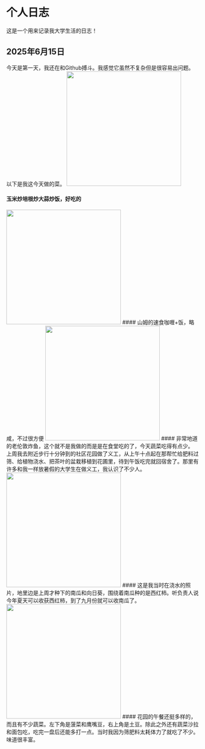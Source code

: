 # 个人日志
这是一个用来记录我大学生活的日志！

## 2025年6月15日
今天是第一天，我还在和Github搏斗。我感觉它虽然不复杂但是很容易出问题。以下是我这今天做的菜。
<img src="/Jrzorz/Helloworld/tree/main/images/IMG_8501.png" width="300">
#### 玉米炒培根炒大蒜炒饭，好吃的
<img src="images/8493.png" width="300">
#### 山姆的速食咖喱+饭，略咸，不过很方便
<img src="images/8503.png" width="300">
#### 非常地道的老伦敦炸鱼，这个就不是我做的而是是在食堂吃的了，今天蔬菜吃得有点少。
上周我去附近步行十分钟到的社区花园做了义工，从上午十点起在那帮忙给肥料过筛、给植物浇水、把茶叶的盆栽移植到花圃里，待到午饭吃完就回宿舍了。那里有许多和我一样放暑假的大学生在做义工，我认识了不少人。
<img src="images/8476.png" width="300">
#### 这是我当时在浇水的照片，地里边是上周才种下的南瓜和向日葵，围绕着南瓜种的是西红柿。听负责人说今年夏天可以收获西红柿，到了九月份就可以收南瓜了。
<img src="images/8477.png" width="300">
#### 花园的午餐还挺多样的，而且有不少蔬菜。左下角是菠菜和鹰嘴豆，右上角是土豆。除此之外还有蔬菜沙拉和面包吃，吃完一盘后还能多打一点。当时我因为筛肥料太耗体力了就吃了不少。味道很丰富。
